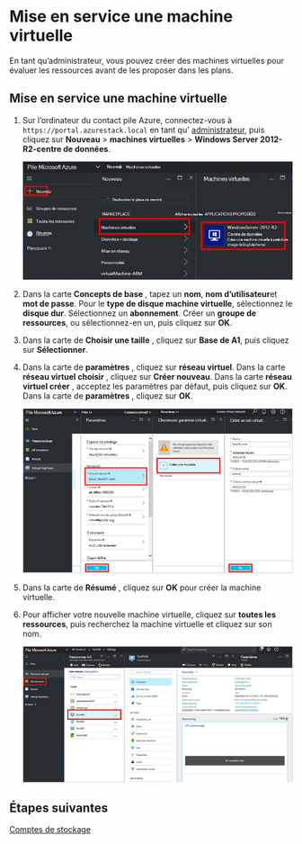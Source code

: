 <properties
    pageTitle="Configurer une machine virtuelle dans Azure pile (client) | Microsoft Azure"
    description="Comme un client, découvrez comment configurer une machine virtuelle dans Azure pile."
    services="azure-stack"
    documentationCenter=""
    authors="ErikjeMS"
    manager="byronr"
    editor=""/>

<tags
    ms.service="azure-stack"
    ms.workload="na"
    ms.tgt_pltfrm="na"
    ms.devlang="na"
    ms.topic="get-started-article"
    ms.date="10/12/2016"
    ms.author="erikje"/>

# <a name="provision-a-virtual-machine"></a>Mise en service une machine virtuelle

En tant qu’administrateur, vous pouvez créer des machines virtuelles pour évaluer les ressources avant de les proposer dans les plans.

## <a name="provision-a-virtual-machine"></a>Mise en service une machine virtuelle

1.  Sur l’ordinateur du contact pile Azure, connectez-vous à `https://portal.azurestack.local` en tant qu' [administrateur](azure-stack-connect-azure-stack.md#log-in-as-a-service-administrator), puis cliquez sur **Nouveau** > **machines virtuelles** > **Windows Server 2012-R2-centre de données**.  

    ![](media/azure-stack-provision-vm/image01.png)

2.  Dans la carte **Concepts de base** , tapez un **nom**, **nom d’utilisateur**et **mot de passe**. Pour le **type de disque machine virtuelle**, sélectionnez le **disque dur**. Sélectionnez un **abonnement**. Créer un **groupe de ressources**, ou sélectionnez-en un, puis cliquez sur **OK**.  

3.  Dans la carte de **Choisir une taille** , cliquez sur **Base de A1**, puis cliquez sur **Sélectionner**.  

4.  Dans la carte de **paramètres** , cliquez sur **réseau virtuel**. Dans la carte **réseau virtuel choisir** , cliquez sur **Créer nouveau**. Dans la carte **réseau virtuel créer** , acceptez les paramètres par défaut, puis cliquez sur **OK**. Dans la carte de **paramètres** , cliquez sur **OK**.

    ![](media/azure-stack-provision-vm/image04.png)

5.  Dans la carte de **Résumé** , cliquez sur **OK** pour créer la machine virtuelle.  

6. Pour afficher votre nouvelle machine virtuelle, cliquez sur **toutes les ressources**, puis recherchez la machine virtuelle et cliquez sur son nom.

    ![](media/azure-stack-provision-vm/image06.png)

## <a name="next-steps"></a>Étapes suivantes

[Comptes de stockage](azure-stack-provision-storage-account.md)
